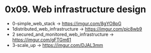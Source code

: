 # 0x09. Web infrastructure design
- 0-simple_web_stack -> https://imgur.com/8gYO8pG
- 1distributed_web_infrastructure -> https://imgur.com/pic8wb9
- 2 secured_and_monitored_web_infrastructure -> https://imgur.com/gFTGm61
- 3-scale_up -> https://imgur.com/DJAL3mm
